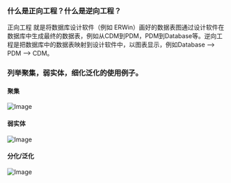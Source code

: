 ### 什么是正向工程？什么是逆向工程？
正向工程 就是将数据库设计软件（例如 ERWin）画好的数据表图通过设计软件在数据库中生成最终的数据表，例如从CDM到PDM，PDM到Database等。逆向工程是把数据库中的数据表映射到设计软件中，以图表显示，例如Database  --> PDM --> CDM。

### 列举聚集，弱实体，细化泛化的使用例子。
#### 聚集
![Image](https://github.com/bige1997372/Database-Concepts/raw/img_folder/juji.png)
#### 弱实体
![Image](https://github.com/bige1997372/Database-Concepts/img_folder/弱实体.png)
#### 分化/泛化
![Image](https://github.com/bige1997372/Database-Concepts/img_folder/fenhuafanhua.png)
